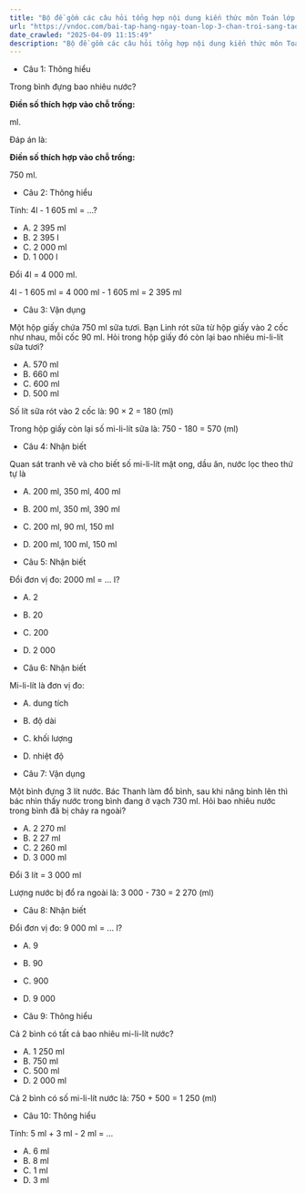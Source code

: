 ```yaml
---
title: "Bộ đề gồm các câu hỏi tổng hợp nội dung kiến thức môn Toán lớp 3 đã học ở Tuần 22 trong chương trình Toán lớp 3 Tập 2 sách Chân trời sáng tạo, giúp các em ôn tập và luyện giải các dạng bài tập Toán lớp 3. Mời các em cùng luyện tập."
url: "https://vndoc.com/bai-tap-hang-ngay-toan-lop-3-chan-troi-sang-tao-tuan-22-thu-4-336635"
date_crawled: "2025-04-09 11:15:49"
description: "Bộ đề gồm các câu hỏi tổng hợp nội dung kiến thức môn Toán lớp 3 đã học ở Tuần 22 trong chương trình Toán lớp 3 Tập 2 sách Chân trời sáng tạo, giúp các em ôn tập và luyện giải các dạng bài tập Toán lớp 3. Mời các em cùng luyện tập."
---
```


* Câu 1:  Thông hiểu

Trong bình đựng bao nhiêu nước?

**Điền số thích hợp vào chỗ trống:**

ml.

Đáp án là:

**Điền số thích hợp vào chỗ trống:**

750 ml.

* Câu 2:  Thông hiểu

Tính: 4l - 1 605 ml = ...?

  * A. 2 395 ml 
  * B. 2 395 l 
  * C. 2 000 ml 
  * D. 1 000 l 



Đổi 4l = 4 000 ml.

4l - 1 605 ml = 4 000 ml - 1 605 ml = 2 395 ml

* Câu 3:  Vận dụng

Một hộp giấy chứa 750 ml sữa tươi. Bạn Linh rót sữa từ hộp giấy vào 2 cốc như nhau, mỗi cốc 90 ml. Hỏi trong hộp giấy đó còn lại bao nhiêu mi-li-lít sữa tươi?

  * A. 570 ml 
  * B. 660 ml 
  * C. 600 ml 
  * D. 500 ml 



Số lít sữa rót vào 2 cốc là: 90 × 2 = 180 (ml)

Trong hộp giấy còn lại số mi-li-lít sữa là: 750 - 180 = 570 (ml)

* Câu 4:  Nhận biết

Quan sát tranh vẽ và cho biết số mi-li-lít mật ong, dầu ăn, nước lọc theo thứ tự là

  * A. 200 ml, 350 ml, 400 ml 
  * B. 200 ml, 350 ml, 390 ml 
  * C. 200 ml, 90 ml, 150 ml 
  * D. 200 ml, 100 ml, 150 ml 



* Câu 5:  Nhận biết

Đổi đơn vị đo: 2000 ml = ... l?

  * A. 2 
  * B. 20 
  * C. 200 
  * D. 2 000 



* Câu 6:  Nhận biết

Mi-li-lít là đơn vị đo:

  * A. dung tích 
  * B. độ dài 
  * C. khối lượng 
  * D. nhiệt độ 



* Câu 7:  Vận dụng

Một bình đựng 3 lít nước. Bác Thanh làm đổ bình, sau khi nâng bình lên thì bác nhìn thấy nước trong bình đang ở vạch 730 ml. Hỏi bao nhiêu nước trong bình đã bị chảy ra ngoài?

  * A. 2 270 ml 
  * B. 2 27 ml 
  * C. 2 260 ml 
  * D. 3 000 ml 



Đổi 3 lít = 3 000 ml

Lượng nước bị đổ ra ngoài là: 3 000 - 730 = 2 270 (ml)

* Câu 8:  Nhận biết

Đổi đơn vị đo: 9 000 ml = ... l?

  * A. 9 
  * B. 90 
  * C. 900 
  * D. 9 000 



* Câu 9:  Thông hiểu

Cả 2 bình có tất cả bao nhiêu mi-li-lít nước?

  * A. 1 250 ml 
  * B. 750 ml 
  * C. 500 ml 
  * D. 2 000 ml 



Cả 2 bình có số mi-li-lít nước là: 750 + 500 = 1 250 (ml)

* Câu 10:  Thông hiểu

Tính: 5 ml + 3 ml - 2 ml = ...

  * A. 6 ml 
  * B. 8 ml 
  * C. 1 ml 
  * D. 3 ml 


